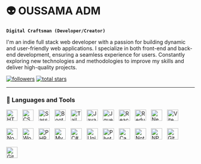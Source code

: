 # 👽 OUSSAMA ADM

**`Digital Craftsman (Developer/Creator)`**

I'm an indie full stack web developer with a passion for building dynamic and user-friendly web applications. I specialize in both front-end and back-end development, ensuring a seamless experience for users. Constantly exploring new technologies and methodologies to improve my skills and deliver high-quality projects.

   <p align="left">
      <a href="https://github.com/o-adm?tab=followers">
         <img alt="followers" title="Follow me on Github" src="https://custom-icon-badges.demolab.com/github/followers/o-adm?color=236ad3&labelColor=1155ba&style=for-the-badge&logo=person-add&label=Follow&logoColor=white"/></a>
      <a href="https://github.com/o-adm?tab=repositories&sort=stargazers">
         <img alt="total stars" title="Total stars on GitHub" src="https://custom-icon-badges.demolab.com/github/stars/o-adm?color=55960c&style=for-the-badge&labelColor=488207&logo=star"/></a>
   </p>


---

### 🧰 Languages and Tools

<img align="left" alt="HTML" width="30px" style="padding-right:10px;padding-bottom: 20px !important;" src="https://cdn.jsdelivr.net/gh/devicons/devicon/icons/html5/html5-plain.svg" />
<img align="left" alt="CSS" width="30px" style="padding-right:10px;padding-bottom: 20px;" src="https://cdn.jsdelivr.net/gh/devicons/devicon/icons/css3/css3-plain.svg" />
<img align="left" alt="Sass" width="30px" style="padding-right:10px;padding-bottom: 20px;" src="https://cdn.jsdelivr.net/gh/devicons/devicon/icons/sass/sass-original.svg" />
<img align="left" alt="Bootstrap" width="30px" style="padding-right:10px;padding-bottom: 20px;" src="https://cdn.jsdelivr.net/gh/devicons/devicon/icons/bootstrap/bootstrap-original.svg" />
<img align="left" alt="TailwindCss" width="30px" style="padding-right:10px;padding-bottom: 20px;" src="https://cdn.jsdelivr.net/gh/devicons/devicon/icons/tailwindcss/tailwindcss-original.svg" />
<img align="left" alt="JavaScript" width="30px" style="padding-right:10px;padding-bottom: 20px;" src="https://cdn.jsdelivr.net/gh/devicons/devicon/icons/javascript/javascript-plain.svg" />
<img align="left" alt="Jquery" width="30px" style="padding-right:10px;padding-bottom: 20px;" src="https://cdn.jsdelivr.net/gh/devicons/devicon/icons/jquery/jquery-original.svg" />
<img align="left" alt="React" width="30px" style="padding-right:10px;padding-bottom: 20px;" src="https://cdn.jsdelivr.net/gh/devicons/devicon/icons/react/react-original.svg" />
<img align="left" alt="Redux" width="30px" style="padding-right:10px;padding-bottom: 20px;" src="https://cdn.jsdelivr.net/gh/devicons/devicon/icons/redux/redux-original.svg" />
<img align="left" alt="Next" width="30px" style="padding-right:10px;padding-bottom: 20px;" src="https://cdn.jsdelivr.net/gh/devicons/devicon/icons/nextjs/nextjs-original.svg" />
<img align="left" alt="Vite" width="30px" style="padding-right:10px;padding-bottom: 20px;" src="https://cdn.jsdelivr.net/gh/devicons/devicon/icons/vitejs/vitejs-original.svg" />
<img align="left" alt="NodeJS" width="30px" style="padding-right:10px;padding-bottom: 20px;" src="https://cdn.jsdelivr.net/gh/devicons/devicon/icons/nodejs/nodejs-original.svg" />
<img align="left" alt="Wordpress" width="30px" style="padding-right:10px;padding-bottom: 20px;" src="https://cdn.jsdelivr.net/gh/devicons/devicon/icons/wordpress/wordpress-plain.svg" />
<img align="left" alt="PHP" width="30px" style="padding-right:10px;padding-bottom: 20px;" src="https://cdn.jsdelivr.net/gh/devicons/devicon/icons/php/php-original.svg" />
<img align="left" alt="MySQL" width="30px" style="padding-right:10px;padding-bottom: 20px;" src="https://cdn.jsdelivr.net/gh/devicons/devicon/icons/mysql/mysql-original.svg" />
<img align="left" alt="C#" width="30px" style="padding-right:10px;padding-bottom: 20px;" src="https://cdn.jsdelivr.net/gh/devicons/devicon/icons/csharp/csharp-original.svg" />
<img align="left" alt="Unity" width="30px" style="padding-right:10px;padding-bottom: 20px;" src="https://cdn.jsdelivr.net/gh/devicons/devicon/icons/unity/unity-original.svg" />    
<img align="left" alt="Photoshop" width="30px" style="padding-right:10px;padding-bottom: 20px;" src="https://cdn.jsdelivr.net/gh/devicons/devicon/icons/photoshop/photoshop-original.svg" />         
<img align="left" alt="Canva" width="30px" style="padding-right:10px;padding-bottom: 20px;" src="https://cdn.jsdelivr.net/gh/devicons/devicon/icons/canva/canva-original.svg" />     
<img align="left" alt="Notion" width="30px" style="padding-right:10px;padding-bottom: 20px;" src="https://cdn.jsdelivr.net/gh/devicons/devicon/icons/notion/notion-original.svg" />  
<img align="left" alt="NPM" width="30px" style="padding-right:10px;padding-bottom: 20px;" src="https://cdn.jsdelivr.net/gh/devicons/devicon/icons/npm/npm-original-wordmark.svg" />
<img align="left" alt="Git" width="30px" style="padding-right:10px;padding-bottom: 20px;" src="https://cdn.jsdelivr.net/gh/devicons/devicon/icons/git/git-original.svg" />
<img align="left" alt="GitHub" width="30px" style="padding-right:10px;padding-bottom: 20px;" src="https://cdn.jsdelivr.net/gh/devicons/devicon/icons/github/github-original.svg" />
<br />

#
